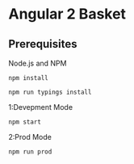 # Angular 2 Basket



## Prerequisites

Node.js and NPM
```
npm install
```
```
npm run typings install
```

1:Devepment Mode
```
npm start
```

2:Prod Mode
```
npm run prod
```

